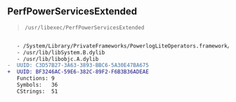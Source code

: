 ## PerfPowerServicesExtended

> `/usr/libexec/PerfPowerServicesExtended`

```diff

   - /System/Library/PrivateFrameworks/PowerlogLiteOperators.framework/PowerlogLiteOperators
   - /usr/lib/libSystem.B.dylib
   - /usr/lib/libobjc.A.dylib
-  UUID: C3D57B27-3A63-3893-BBC6-5A30E47BA675
+  UUID: BF3246AC-59E6-382C-89F2-F6B3B36ADEAE
   Functions: 9
   Symbols:   36
   CStrings:  51

```
